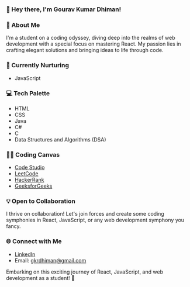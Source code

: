 ### 👋 Hey there, I'm Gourav Kumar Dhiman!

### 🚀 About Me
I'm a student on a coding odyssey, diving deep into the realms of web development with a special focus on mastering React. My passion lies in crafting elegant solutions and bringing ideas to life through code.

### 🌱 Currently Nurturing
- JavaScript

### 💻 Tech Palette
- HTML
- CSS
- Java
- C#
- C
- Data Structures and Algorithms (DSA)

### 👨‍💻 Coding Canvas
- [Code Studio](https://www.codingninjas.com/studio/profile/Gourav_24)
- [LeetCode](https://leetcode.com/Gourav_Dhiman/)
- [HackerRank](https://www.hackerrank.com/profile/gkrdhiman)
- [GeeksforGeeks](https://auth.geeksforgeeks.org/user/gkrdhqn5t/?utm_source=geeksforgeeks&utm_medium=my_profile&utm_campaign=auth_user)

### 💡 Open to Collaboration
I thrive on collaboration! Let's join forces and create some coding symphonies in React, JavaScript, or any web development symphony you fancy.

### 🌐 Connect with Me
- [LinkedIn](https://www.linkedin.com/in/gourav-kumar-dhiman/)
- Email: gkrdhiman@gmail.com

Embarking on this exciting journey of React, JavaScript, and web development as a student! 🎉
